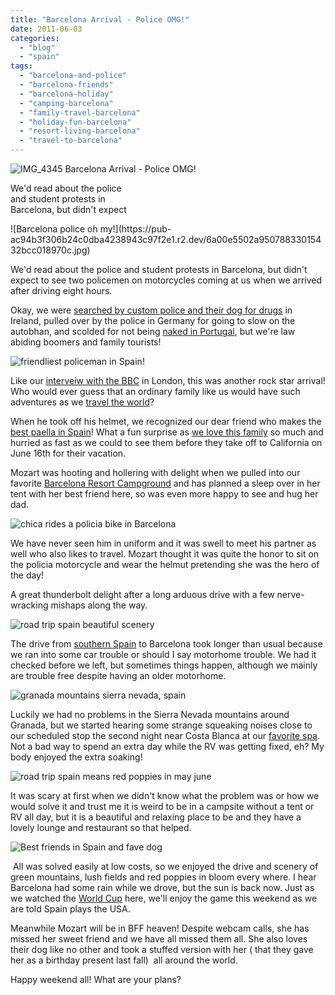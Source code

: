 ```yaml
---
title: "Barcelona Arrival - Police OMG!"
date: 2011-06-03
categories: 
  - "blog"
  - "spain"
tags: 
  - "barcelona-and-police"
  - "barcelona-friends"
  - "barcelona-holiday"
  - "camping-barcelona"
  - "family-travel-barcelona"
  - "holiday-fun-barcelona"
  - "resort-living-barcelona"
  - "travel-to-barcelona"
---
```


![IMG_4345](https://pub-ac94b3f306b24c0dba4238943c97f2e1.r2.dev/6a00e5502a95078833015432bd0bbe970c.jpg) Barcelona Arrival - Police OMG!

We'd read about the police  
and student protests in  
Barcelona, but didn't expect

<!--more--> ![Barcelona police oh my!](https://pub-ac94b3f306b24c0dba4238943c97f2e1.r2.dev/6a00e5502a95078833015432bcc018970c.jpg)  
  
  
We'd read about the police and student protests in Barcelona, but didn't expect to see two policemen on motorcycles coming at us when we arrived after driving eight hours.  
  
Okay, we were [searched by custom police and their dog for drugs](https://pub-ac94b3f306b24c0dba4238943c97f2e1.r2.dev/2010/06/car-wreck-in-france-dealing-with-disaster-road-trip-nightmare-car-accident-abroad-insurance-problems.html#more "searched for drugs by custom police") in Ireland, pulled over by the police in Germany for going to slow on the autobhan, and scolded for not being [naked in Portugal](https://pub-ac94b3f306b24c0dba4238943c97f2e1.r2.dev/2008/06/beauty-and-nake.html "naturalist camping Europe"), but we're law abiding boomers and family tourists!  
  
![friendliest policeman in Spain!](https://pub-ac94b3f306b24c0dba4238943c97f2e1.r2.dev/6a00e5502a95078833014e88dd09d7970d.jpg)  
  
Like our [interveiw with the BBC](https://pub-ac94b3f306b24c0dba4238943c97f2e1.r2.dev/2010/12/bbc-interviews-soultravelers3-on-social-media-and-travel.html "soultravelers3 interview with BBC on social media") in London, this was another rock star arrival! Who would ever guess that an ordinary family like us would have such adventures as we [travel the world](https://pub-ac94b3f306b24c0dba4238943c97f2e1.r2.dev/2009/04/how-to-travel-the-world-as-a-digital-nomad-family.html "family travel lifestyle")?  
  
When he took off his helmet, we recognized our dear friend who makes the [best paella in Spain](https://pub-ac94b3f306b24c0dba4238943c97f2e1.r2.dev/2011/01/how-to-make-paella-in-spain-the-valencia-way-recipe-for-travel-foodie-lovers-of-traditional-food.html "best paella in spain")! What a fun surprise as [we love this family](https://pub-ac94b3f306b24c0dba4238943c97f2e1.r2.dev/2011/02/kids-friends-travel-on-the-ultimate-family-adventure.html "making friends overseas") so much and hurried as fast as we could to see them before they take off to California on June 16th for their vacation.  
  
Mozart was hooting and hollering with delight when we pulled into our favorite [Barcelona Resort Campground](https://pub-ac94b3f306b24c0dba4238943c97f2e1.r2.dev/2007/05/barcelona-beach.html "barcelona resort camping") and has planned a sleep over in her tent with her best friend here, so was even more happy to see and hug her dad.  
  
![chica rides a policia bike in Barcelona](https://pub-ac94b3f306b24c0dba4238943c97f2e1.r2.dev/6a00e5502a95078833014e88dd0e28970d.jpg)  
  
We have never seen him in uniform and it was swell to meet his partner as well who also likes to travel. Mozart thought it was quite the honor to sit on the policia motorcycle and wear the helmut pretending she was the hero of the day!  
  
A great thunderbolt delight after a long arduous drive with a few nerve-wracking mishaps along the way.  
  
![road trip spain beautiful scenery](https://pub-ac94b3f306b24c0dba4238943c97f2e1.r2.dev/6a00e5502a9507883301538ee99b35970b.jpg)  
  
The drive from [southern Spain](https://pub-ac94b3f306b24c0dba4238943c97f2e1.r2.dev/2011/05/best-southern-spain-holiday.html#more "southern spain") to Barcelona took longer than usual because we ran into some car trouble or should I say motorhome trouble. We had it checked before we left, but sometimes things happen, although we mainly are trouble free despite having an older motorhome.  
  
![granada mountains sierra nevada, spain](https://pub-ac94b3f306b24c0dba4238943c97f2e1.r2.dev/6a00e5502a95078833014e88dd2239970d.jpg)  
  
Luckily we had no problems in the Sierra Nevada mountains around Granada, but we started hearing some strange squeaking noises close to our scheduled stop the second night near Costa Blanca at our [favorite spa](https://pub-ac94b3f306b24c0dba4238943c97f2e1.r2.dev/2009/11/family-travel-photo-spain-thermal-roman-baths-fortuna-spa-camping-hotel-costa-blanca.html "costa blanca spa"). Not a bad way to spend an extra day while the RV was getting fixed, eh? My body enjoyed the extra soaking!  
  
![road trip spain means red poppies in may june](https://pub-ac94b3f306b24c0dba4238943c97f2e1.r2.dev/6a00e5502a9507883301538ee9b6dc970b.jpg)  
  
It was scary at first when we didn't know what the problem was or how we would solve it and trust me it is weird to be in a campsite without a tent or RV all day, but it is a beautiful and relaxing place to be and they have a lovely lounge and restaurant so that helped.

![Best friends in Spain and fave dog](https://pub-ac94b3f306b24c0dba4238943c97f2e1.r2.dev/6a00e5502a95078833015432bd07f1970c.jpg)  
  
 All was solved easily at low costs, so we enjoyed the drive and scenery of green mountains, lush fields and red poppies in bloom every where. I hear Barcelona had some rain while we drove, but the sun is back now. Just as we watched the [World Cup](https://pub-ac94b3f306b24c0dba4238943c97f2e1.r2.dev/2010/06/world-cup-football-soccer-in-europe-with-friends.html "world cup in barcelona") here, we'll enjoy the game this weekend as we are told Spain plays the USA.  
  
Meanwhile Mozart will be in BFF heaven! Despite webcam calls, she has missed her sweet friend and we have all missed them all. She also loves their dog like no other and took a stuffed version with her ( that they gave her as a birthday present last fall)  all around the world.  
  
Happy weekend all! What are your plans?
